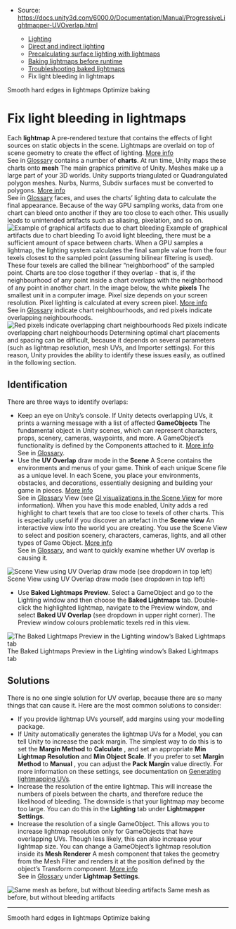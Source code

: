 * Source: https://docs.unity3d.com/6000.0/Documentation/Manual/ProgressiveLightmapper-UVOverlap.html

  * [Lighting](https://docs.unity3d.com/6000.0/Documentation/Manual/LightingOverview.html)
  * [Direct and indirect lighting](https://docs.unity3d.com/6000.0/Documentation/Manual/direct-and-indirect-lighting.html)
  * [Precalculating surface lighting with lightmaps](https://docs.unity3d.com/6000.0/Documentation/Manual/Lightmapping-landing.html)
  * [Baking lightmaps before runtime](https://docs.unity3d.com/6000.0/Documentation/Manual/Lightmapping-baking-before-runtime.html)
  * [Troubleshooting baked lightmaps](https://docs.unity3d.com/6000.0/Documentation/Manual/Lightmapping-troubleshooting.html)
  * Fix light bleeding in lightmaps


[](https://docs.unity3d.com/6000.0/Documentation/Manual/Lightmapping-SeamStitching.html)
Smooth hard edges in lightmaps
[](https://docs.unity3d.com/6000.0/Documentation/Manual/GPUProgressiveLightmapper.html)
Optimize baking
# Fix light bleeding in lightmaps
Each **lightmap** A pre-rendered texture that contains the effects of light sources on static objects in the scene. Lightmaps are overlaid on top of scene geometry to create the effect of lighting. [More info](https://docs.unity3d.com/6000.0/Documentation/Manual/Lightmapping.html)  
See in [Glossary](https://docs.unity3d.com/6000.0/Documentation/Manual/Glossary.html#Lightmap) contains a number of **charts**. At run time, Unity maps these charts onto **mesh** The main graphics primitive of Unity. Meshes make up a large part of your 3D worlds. Unity supports triangulated or Quadrangulated polygon meshes. Nurbs, Nurms, Subdiv surfaces must be converted to polygons. [More info](https://docs.unity3d.com/6000.0/Documentation/Manual/mesh.html)  
See in [Glossary](https://docs.unity3d.com/6000.0/Documentation/Manual/Glossary.html#Mesh) faces, and uses the charts’ lighting data to calculate the final appearance. Because of the way GPU sampling works, data from one chart can bleed onto another if they are too close to each other. This usually leads to unintended artifacts such as aliasing, pixelation, and so on.
![Example of graphical artifacts due to chart bleeding](https://docs.unity3d.com/6000.0/Documentation/uploads/Main/ProgressiveLightmapper-UVOverlap-183-0.png) Example of graphical artifacts due to chart bleeding
To avoid light bleeding, there must be a sufficient amount of space between charts. When a GPU samples a lightmap, the lighting system calculates the final sample value from the four texels closest to the sampled point (assuming bilinear filtering is used). These four texels are called the bilinear “neighborhood” of the sampled point. Charts are too close together if they overlap - that is, if the neighbourhood of any point inside a chart overlaps with the neighborhood of any point in another chart. In the image below, the white **pixels** The smallest unit in a computer image. Pixel size depends on your screen resolution. Pixel lighting is calculated at every screen pixel. [More info](https://docs.unity3d.com/6000.0/Documentation/Manual/ShadowPerformance.html)  
See in [Glossary](https://docs.unity3d.com/6000.0/Documentation/Manual/Glossary.html#pixel) indicate chart neighbourhoods, and red pixels indicate overlapping neighbourhoods.
![Red pixels indicate overlapping chart neighbourhoods](https://docs.unity3d.com/6000.0/Documentation/uploads/Main/ProgressiveLightmapper-UVOverlap-183-1.png) Red pixels indicate overlapping chart neighbourhoods
Determining optimal chart placements and spacing can be difficult, because it depends on several parameters (such as lightmap resolution, mesh UVs, and Importer settings). For this reason, Unity provides the ability to identify these issues easily, as outlined in the following section.
## Identification
There are three ways to identify overlaps: 
  * Keep an eye on Unity’s console. If Unity detects overlapping UVs, it prints a warning message with a list of affected **GameObjects** The fundamental object in Unity scenes, which can represent characters, props, scenery, cameras, waypoints, and more. A GameObject’s functionality is defined by the Components attached to it. [More info](https://docs.unity3d.com/6000.0/Documentation/Manual/class-GameObject.html)  
See in [Glossary](https://docs.unity3d.com/6000.0/Documentation/Manual/Glossary.html#GameObject). 
  * Use the **UV Overlap** draw mode in the **Scene** A Scene contains the environments and menus of your game. Think of each unique Scene file as a unique level. In each Scene, you place your environments, obstacles, and decorations, essentially designing and building your game in pieces. [More info](https://docs.unity3d.com/6000.0/Documentation/Manual/CreatingScenes.html)  
See in [Glossary](https://docs.unity3d.com/6000.0/Documentation/Manual/Glossary.html#Scene) View (see [GI visualizations in the Scene View](https://docs.unity3d.com/6000.0/Documentation/Manual/GIVis.html) for more information). When you have this mode enabled, Unity adds a red highlight to chart texels that are too close to texels of other charts. This is especially useful if you discover an artefact in the **Scene view** An interactive view into the world you are creating. You use the Scene View to select and position scenery, characters, cameras, lights, and all other types of Game Object. [More info](https://docs.unity3d.com/6000.0/Documentation/Manual/UsingTheSceneView.html)  
See in [Glossary](https://docs.unity3d.com/6000.0/Documentation/Manual/Glossary.html#SceneView), and want to quickly examine whether UV overlap is causing it.

![Scene View using UV Overlap draw mode \(see dropdown in top left\)](https://docs.unity3d.com/6000.0/Documentation/uploads/Main/ProgressiveLightmapper-UVOverlap-183-2.png) Scene View using UV Overlap draw mode (see dropdown in top left)
  * Use **Baked Lightmaps Preview**. Select a GameObject and go to the Lighting window and then choose the **Baked Lightmaps** tab. Double-click the highlighted lightmap, navigate to the Preview window, and select **Baked UV Overlap** (see dropdown in upper right corner). The Preview window colours problematic texels red in this view.

![The Baked Lightmaps Preview in the Lighting window’s Baked Lightmaps tab](https://docs.unity3d.com/6000.0/Documentation/uploads/Main/ProgressiveLightmapper-UVOverlap-183-3.png) The Baked Lightmaps Preview in the Lighting window’s Baked Lightmaps tab
## Solutions
There is no one single solution for UV overlap, because there are so many things that can cause it. Here are the most common solutions to consider:
  * If you provide lightmap UVs yourself, add margins using your modelling package.
  * If Unity automatically generates the lightmap UVs for a Model, you can tell Unity to increase the pack margin. The simplest way to do this is to set the **Margin Method** to **Calculate** , and set an appropriate **Min Lightmap Resolution** and **Min Object Scale**. If you prefer to set **Margin Method** to **Manual** , you can adjust the **Pack Margin** value directly. For more information on these settings, see documentation on [Generating lightmapping UVs](https://docs.unity3d.com/6000.0/Documentation/Manual/LightingGiUvs-GeneratingLightmappingUVs.html).
  * Increase the resolution of the entire lightmap. This will increase the numbers of pixels between the charts, and therefore reduce the likelihood of bleeding. The downside is that your lightmap may become too large. You can do this in the **Lighting** tab under **Lightmapper Settings**.
  * Increase the resolution of a single GameObject. This allows you to increase lightmap resolution only for GameObjects that have overlapping UVs. Though less likely, this can also increase your lightmap size. You can change a GameObject’s lightmap resolution inside its **Mesh Renderer** A mesh component that takes the geometry from the Mesh Filter and renders it at the position defined by the object’s Transform component. [More info](https://docs.unity3d.com/6000.0/Documentation/Manual/class-MeshRenderer.html)  
See in [Glossary](https://docs.unity3d.com/6000.0/Documentation/Manual/Glossary.html#MeshRenderer) under **Lightmap Settings**.

![Same mesh as before, but without bleeding artifacts](https://docs.unity3d.com/6000.0/Documentation/uploads/Main/ProgressiveLightmapper-UVOverlap-183-4.jpg) Same mesh as before, but without bleeding artifacts
* * *
[](https://docs.unity3d.com/6000.0/Documentation/Manual/Lightmapping-SeamStitching.html)
Smooth hard edges in lightmaps
[](https://docs.unity3d.com/6000.0/Documentation/Manual/GPUProgressiveLightmapper.html)
Optimize baking

